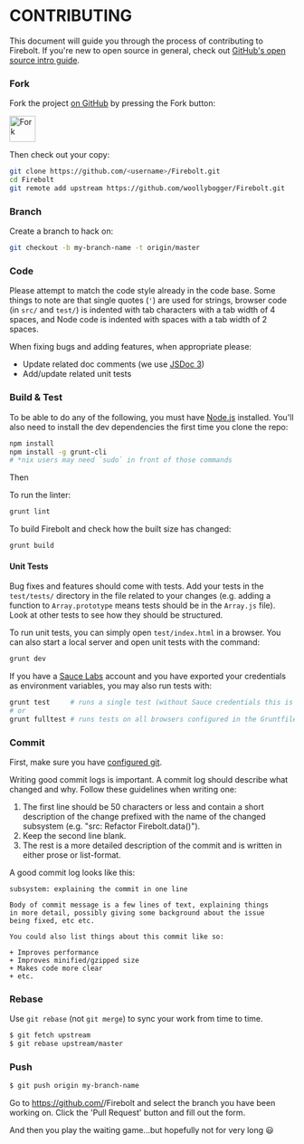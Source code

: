 CONTRIBUTING
========================

This document will guide you through the process of contributing to Firebolt.
If you're new to open source in general, check out [GitHub's open source intro guide](https://guides.github.com/overviews/os-contributing/).


### Fork

Fork the project [on GitHub](https://github.com/woollybogger/Firebolt.git) by pressing the Fork button:

<img src="https://sammyk.s3.amazonaws.com/blog/images/2014-05-28/fork.png" alt="Fork" height="46px">

Then check out your copy:

```sh
git clone https://github.com/<username>/Firebolt.git
cd Firebolt
git remote add upstream https://github.com/woollybogger/Firebolt.git
```


### Branch

Create a branch to hack on:

```sh
git checkout -b my-branch-name -t origin/master
```


### Code

Please attempt to match the code style already in the code base. Some things to note are that single quotes (`'`) are used for strings, browser code (in `src/` and `test/`) is indented with tab characters with a tab width of 4 spaces, and Node code is indented with spaces with a tab width of 2 spaces.

When fixing bugs and adding features, when appropriate please:

* Update related doc comments (we use [JSDoc 3](http://usejsdoc.org/))
* Add/update related unit tests


### Build & Test

To be able to do any of the following, you must have [Node.js](http://nodejs.org/) installed.
You'll also need to install the dev dependencies the first time you clone the repo:

```sh
npm install
npm install -g grunt-cli
# *nix users may need `sudo` in front of those commands
```

Then

To run the linter:

```sh
grunt lint
```

To build Firebolt and check how the built size has changed:

```sh
grunt build
```

#### Unit Tests

Bug fixes and features should come with tests. Add your tests in the `test/tests/` directory in the file related to your changes (e.g. adding a function to `Array.prototype` means tests should be in the `Array.js` file).
Look at other tests to see how they should be structured.

To run unit tests, you can simply open `test/index.html` in a browser.
You can also start a local server and open unit tests with the command:

```sh
grunt dev
```

If you have a [Sauce Labs](https://saucelabs.com/) account and you have exported your credentials as environment variables, you may also run tests with:

```sh
grunt test     # runs a single test (without Sauce credentials this is the same as `grunt dev`)
# or
grunt fulltest # runs tests on all browsers configured in the Gruntfile
```


### Commit

First, make sure you have [configured git](https://help.github.com/articles/set-up-git/#setting-up-git).

Writing good commit logs is important. A commit log should describe what changed and why.
Follow these guidelines when writing one:

1. The first line should be 50 characters or less and contain a short description of the change prefixed with the name of the changed subsystem (e.g. "src: Refactor Firebolt.data()").
2. Keep the second line blank.
3. The rest is a more detailed description of the commit and is written in either prose or list-format.

A good commit log looks like this:

```
subsystem: explaining the commit in one line

Body of commit message is a few lines of text, explaining things
in more detail, possibly giving some background about the issue
being fixed, etc etc.

You could also list things about this commit like so:

+ Improves performance
+ Improves minified/gzipped size
+ Makes code more clear
+ etc.
```


### Rebase

Use `git rebase` (not `git merge`) to sync your work from time to time.

```sh
$ git fetch upstream
$ git rebase upstream/master
```


### Push

```sh
$ git push origin my-branch-name
```

Go to https://github.com/<username>/Firebolt and select the branch you have been working on.
Click the 'Pull Request' button and fill out the form.


And then you play the waiting game...but hopefully not for very long :smiley:
